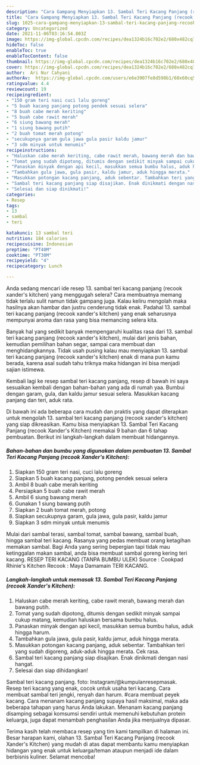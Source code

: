 ```yaml
---
description: "Cara Gampang Menyiapkan 13. Sambal Teri Kacang Panjang (recook Xander&amp;#39;s Kitchen), Lezat"
title: "Cara Gampang Menyiapkan 13. Sambal Teri Kacang Panjang (recook Xander&amp;#39;s Kitchen), Lezat"
slug: 1025-cara-gampang-menyiapkan-13-sambal-teri-kacang-panjang-recook-xander-and-39-s-kitchen-lezat
category: Uncategorized
date: 2021-11-06T03:16:54.803Z
image: https://img-global.cpcdn.com/recipes/dea1324b16c702e2/680x482cq70/13-sambal-teri-kacang-panjang-recook-xanders-kitchen-foto-resep-utama.jpg
hideToc: false
enableToc: true
enableTocContent: false
thumbnail: https://img-global.cpcdn.com/recipes/dea1324b16c702e2/680x482cq70/13-sambal-teri-kacang-panjang-recook-xanders-kitchen-foto-resep-utama.jpg
cover: https://img-global.cpcdn.com/recipes/dea1324b16c702e2/680x482cq70/13-sambal-teri-kacang-panjang-recook-xanders-kitchen-foto-resep-utama.jpg
author:  Ari Nur Cahyani
authorAv:  https://img-global.cpcdn.com/users/e6e3907fe8d598b1/60x60cq50/avatar.jpg
ratingvalue: 4.4
reviewcount: 19
recipeingredient:
- "150 gram teri nasi cuci lalu goreng"
- "5 buah kacang panjang potong pendek sesuai selera"
- "8 buah cabe merah keriting"
- "5 buah cabe rawit merah"
- "6 siung bawang merah"
- "1 siung bawang putih"
- "2 buah tomat merah potong"
- "secukupnya garam gula jawa gula pasir kaldu jamur"
- "3 sdm minyak untuk menumis"
recipeinstructions:
- "Haluskan cabe merah keriting, cabe rawit merah, bawang merah dan bawang putih."
- "Tomat yang sudah dipotong, ditumis dengan sedikit minyak sampai cukup matang, kemudian haluskan bersama bumbu halus."
- "Panaskan minyak dengan api kecil, masukkan semua bumbu halus, aduk hingga harum."
- "Tambahkan gula jawa, gula pasir, kaldu jamur, aduk hingga merata."
- "Masukkan potongan kacang panjang, aduk sebentar. Tambahkan teri yang sudah digoreng, aduk-aduk hingga merata. Cek rasa."
- "Sambal teri kacang panjang siap disajikan. Enak dinikmati dengan nasi hangat."
- "Selesai dan siap dinikmati!"
categories:
- Resep
tags:
- 13
- sambal
- teri

katakunci: 13 sambal teri 
nutrition: 184 calories
recipecuisine: Indonesian
preptime: "PT40M"
cooktime: "PT30M"
recipeyield: "4"
recipecategory: Lunch

---
```



Anda sedang mencari ide resep 13. sambal teri kacang panjang (recook xander&#39;s kitchen) yang menggugah selera? Cara membuatnya memang tidak terlalu sulit namun tidak gampang juga. Kalau keliru mengolah maka hasilnya akan hambar dan justru cenderung tidak enak. Padahal 13. sambal teri kacang panjang (recook xander&#39;s kitchen) yang enak seharusnya mempunyai aroma dan rasa yang bisa memancing selera kita.


Banyak hal yang sedikit banyak mempengaruhi kualitas rasa dari 13. sambal teri kacang panjang (recook xander&#39;s kitchen), mulai dari jenis bahan, kemudian pemilihan bahan segar, sampai cara membuat dan menghidangkannya. Tidak usah pusing kalau mau menyiapkan 13. sambal teri kacang panjang (recook xander&#39;s kitchen) enak di mana pun kamu berada, karena asal sudah tahu triknya maka hidangan ini bisa menjadi sajian istimewa.

Kembali lagi ke resep sambal teri kacang panjang, resep di bawah ini saya sesuaikan kembali dengan bahan-bahan yang ada di rumah yaa. Bumbui dengan garam, gula, dan kaldu jamur sesuai selera. Masukkan kacang panjang dan teri, aduk rata.


Di bawah ini ada beberapa cara mudah dan praktis yang dapat diterapkan untuk mengolah 13. sambal teri kacang panjang (recook xander&#39;s kitchen) yang siap dikreasikan. Kamu bisa menyiapkan 13. Sambal Teri Kacang Panjang (recook Xander&#39;s Kitchen) memakai 9 bahan dan 6 tahap pembuatan. Berikut ini langkah-langkah dalam membuat hidangannya.

<!--inarticleads1-->

##### Bahan-bahan dan bumbu yang digunakan dalam pembuatan 13. Sambal Teri Kacang Panjang (recook Xander&#39;s Kitchen):

1. Siapkan 150 gram teri nasi, cuci lalu goreng
1. Siapkan 5 buah kacang panjang, potong pendek sesuai selera
1. Ambil 8 buah cabe merah keriting
1. Persiapkan 5 buah cabe rawit merah
1. Ambil 6 siung bawang merah
1. Gunakan 1 siung bawang putih
1. Siapkan 2 buah tomat merah, potong
1. Siapkan secukupnya garam, gula jawa, gula pasir, kaldu jamur
1. Siapkan 3 sdm minyak untuk menumis


Mulai dari sambal terasi, sambal tomat, sambal bawang, sambal buah, hingga sambal teri kacang. Rasanya yang pedas membuat orang ketagihan memakan sambal. Bagi Anda yang sering bepergian tapi tidak mau ketinggalan makan sambal, anda bisa membuat sambal goreng kering teri kacang. RESEP TERI KACANG (TANPA BUMBU ULEK) Source : Cookpad Rhinie&#39;s Kitchen Recook : Maya Damamain TERI KACANG. 

<!--inarticleads2-->

##### Langkah-langkah untuk memasak 13. Sambal Teri Kacang Panjang (recook Xander&#39;s Kitchen):

1. Haluskan cabe merah keriting, cabe rawit merah, bawang merah dan bawang putih.
1. Tomat yang sudah dipotong, ditumis dengan sedikit minyak sampai cukup matang, kemudian haluskan bersama bumbu halus.
1. Panaskan minyak dengan api kecil, masukkan semua bumbu halus, aduk hingga harum.
1. Tambahkan gula jawa, gula pasir, kaldu jamur, aduk hingga merata.
1. Masukkan potongan kacang panjang, aduk sebentar. Tambahkan teri yang sudah digoreng, aduk-aduk hingga merata. Cek rasa.
1. Sambal teri kacang panjang siap disajikan. Enak dinikmati dengan nasi hangat.
1. Selesai dan siap dihidangkan!

Sambal teri kacang panjang. foto: Instagram/@kumpulanresepmasak. Resep teri kacang yang enak, cocok untuk usaha teri kacang. Cara membuat sambal teri jengki, renyah dan harum. #cara membuat peyek kacang. Cara menanam kacang panjang supaya hasil maksimal, maka ada beberapa tahapan yang harus Anda lakukan. Menanam kacang panjang disamping sebagai komsumsi sendiri untuk memenuhi kebutuhan protein keluarga, juga dapat menambah penghasilan Anda jika menjualnya dipasar. 

Terima kasih telah membaca resep yang tim kami tampilkan di halaman ini. Besar harapan kami, olahan 13. Sambal Teri Kacang Panjang (recook Xander&#39;s Kitchen) yang mudah di atas dapat membantu kamu menyiapkan hidangan yang enak untuk keluarga/teman ataupun menjadi ide dalam berbisnis kuliner. Selamat mencoba!
